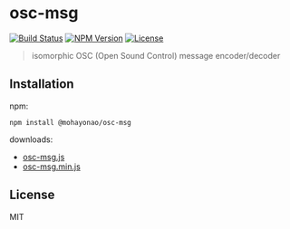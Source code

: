 # osc-msg
[![Build Status](http://img.shields.io/travis/mohayonao/osc-msg.svg?style=flat-square)](https://travis-ci.org/mohayonao/osc-msg)
[![NPM Version](http://img.shields.io/npm/v/osc-msg.svg?style=flat-square)](https://www.npmjs.org/package/osc-msg)
[![License](http://img.shields.io/badge/license-MIT-brightgreen.svg?style=flat-square)](http://mohayonao.mit-license.org/)

> isomorphic OSC (Open Sound Control) message encoder/decoder

## Installation

npm:

```
npm install @mohayonao/osc-msg
```

downloads:

- [osc-msg.js](https://raw.githubusercontent.com/mohayonao/osc-msg/master/build/osc-msg.js)
- [osc-msg.min.js](https://raw.githubusercontent.com/mohayonao/osc-msg/master/build/osc-msg.min.js)

## License
MIT
